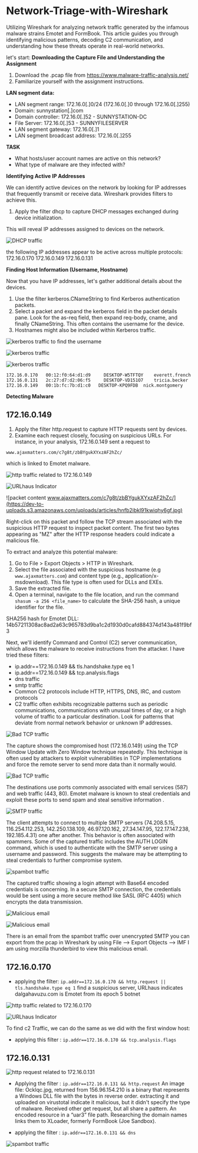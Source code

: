 # Network-Triage-with-Wireshark

Utilizing Wireshark for analyzing network traffic generated by the infamous malware strains Emotet and FormBook. This article guides you through identifying malicious patterns, decoding C2 communication, and understanding how these threats operate in real-world networks.

let's start:
**Downloading the Capture File and Understanding the Assignment**

1. Download the .pcap file from https://www.malware-traffic-analysis.net/ 
2. Familiarize yourself with the assignment instructions.

**LAN segment data:**
- LAN segment range:  172.16.0[.]0/24 (172.16.0[.]0 through 172.16.0[.]255)
- Domain:  sunnystation[.]com
- Domain controller:  172.16.0[.]52 - SUNNYSTATION-DC
- File Server:  172.16.0[.]53 - SUNNYFILESERVER
- LAN segment gateway:  172.16.0[.]1
- LAN segment broadcast address:  172.16.0[.]255

**TASK**
- What hosts/user account names are active on this network?
- What type of malware are they infected with?

**Identifying Active IP Addresses**

We can identify active devices on the network by looking for IP addresses that frequently transmit or receive data. Wireshark provides filters to achieve this.

1. Apply the filter dhcp to capture DHCP messages exchanged during device initialization.

This will reveal IP addresses assigned to devices on the network.

![DHCP traffic](https://dev-to-uploads.s3.amazonaws.com/uploads/articles/11qivi5ic0ieqrpmx2h8.jpg)

the following IP addresses appear to be active across multiple protocols:
172.16.0.170
172.16.0.149
172.16.0.131

**Finding Host Information (Username, Hostname)**

Now that you have IP addresses, let's gather additional details about the devices.
1. Use the filter kerberos.CNameString to find Kerberos authentication packets.
2. Select a packet and expand the kerberos field in the packet details pane. Look for the as-req field, then expand req-body, cname, and finally CNameString. This often contains the username for the device.
3. Hostnames might also be included within Kerberos traffic.


![kerberos traffic to find the username](https://dev-to-uploads.s3.amazonaws.com/uploads/articles/b71q01fx2dl6o8uionm8.jpg)

![kerberos traffic](https://dev-to-uploads.s3.amazonaws.com/uploads/articles/bm1w949mwzv3oo17iznz.jpg)

![kerberos traffic](https://dev-to-uploads.s3.amazonaws.com/uploads/articles/qovuaz6vh5funizxwdsh.jpg)

```
172.16.0.170   00:12:f0:64:d1:d9	 DESKTOP-W5TFTQY	everett.french
172.16.0.131   2c:27:d7:d2:06:f5	 DESKTOP-VD151O7	tricia.becker
172.16.0.149   00:1b:fc:7b:d1:c0   DESKTOP-KPQ9FDB	nick.montgomery

```
**Detecting Malware**

## 172.16.0.149

1. Apply the filter http.request to capture HTTP requests sent by devices.
2. Examine each request closely, focusing on suspicious URLs. For instance, in your analysis, 172.16.0.149 sent a request to 

```
www.ajaxmatters.com/c7g8t/zbBYgukXYxzAF2hZc/
```
  which is linked to Emotet malware.

![http traffic related to 172.16.0.149](https://dev-to-uploads.s3.amazonaws.com/uploads/articles/hbcr21xwrnip634qsv1d.jpg)

![URLhaus Indicator](https://dev-to-uploads.s3.amazonaws.com/uploads/articles/vgrvwuhd1cif5st4ry7d.jpg)

![packet content www.ajaxmatters.com/c7g8t/zbBYgukXYxzAF2hZc/](https://dev-to-uploads.s3.amazonaws.com/uploads/articles/hnfb2ibkl91kwiqhy6gf.jpg)

Right-click on this packet and follow the TCP stream associated with the suspicious HTTP request to inspect packet content. The first two bytes appearing as "MZ" after the HTTP response headers could indicate a malicious file.

To extract and analyze this potential malware:
1. Go to File > Export Objects > HTTP in Wireshark.
2. Select the file associated with the suspicious hostname (e.g `www.ajaxmatters.com`) and content type (e.g., application/x-msdownload). This file type is often used for DLLs and EXEs.
3. Save the extracted file.
4. Open a terminal, navigate to the file location, and run the command `shasum -a 256 <file_name>` to calculate the SHA-256 hash, a unique identifier for the file.

SHA256 hash for Emotet DLL: 14b57211308ac8ad2a63c965783d9ba1c2d1930d0cafd884374d143a481f9bf3

Next, we'll identify Command and Control (C2) server communication, which allows the malware to receive instructions from the attacker. I have tried these filters:
- ip.addr==172.16.0.149 && tls.handshake.type eq 1
- ip.addr==172.16.0.149 && tcp.analysis.flags
- dns traffic
- smtp traffic
- Common C2 protocols include HTTP, HTTPS, DNS, IRC, and custom protocols
- C2 traffic often exhibits recognizable patterns such as periodic communications, communications with unusual times of day, or a high volume of traffic to a particular destination. Look for patterns that deviate from normal network behavior or unknown IP addresses.

![Bad TCP traffic](https://dev-to-uploads.s3.amazonaws.com/uploads/articles/u1z95hq3awguws825f6s.jpg)

The capture shows the compromised host (172.16.0.149) using the TCP Window Update with Zero Window technique repeatedly. This technique is often used by attackers to exploit vulnerabilities in TCP implementations and force the remote server to send more data than it normally would.

![Bad TCP traffic](https://dev-to-uploads.s3.amazonaws.com/uploads/articles/abvqmpqfa8e7h78pkn1k.jpg)

The destinations use ports commonly associated with email services (587) and web traffic (443, 80). Emotet malware is known to steal credentials and exploit these ports to send spam and steal sensitive information .

![SMTP traffic](https://dev-to-uploads.s3.amazonaws.com/uploads/articles/smvfga2nyltfdjivt4ec.jpg)

The client attempts to connect to multiple SMTP servers (74.208.5.15, 116.254.112.253, 142.250.138.109, 46.97.120.162, 27.34.147.95, 122.17.147.238, 192.185.4.31) one after another. This behavior is often associated with spammers. Some of the captured traffic includes the AUTH LOGIN command, which is used to authenticate with the SMTP server using a username and password. This suggests the malware may be attempting to steal credentials to further compromise system.

![spambot traffic](https://dev-to-uploads.s3.amazonaws.com/uploads/articles/mahy0exx515g5lxoz3xp.jpg)

The captured traffic showing a login attempt with Base64 encoded credentials is concerning.  In a secure SMTP connection, the credentials would be sent using a more secure method like SASL (RFC 4405) which encrypts the data transmission.

![Malicious email](https://dev-to-uploads.s3.amazonaws.com/uploads/articles/bsf3nmjpim5tpqn0p3vm.jpg)

![Malicious email](https://dev-to-uploads.s3.amazonaws.com/uploads/articles/6il8qasf62l64ubp8n3v.jpg)

There is an email from the spambot traffic over unencrypted SMTP you can export from the pcap in Wireshark by using File --> Export Objects --> IMF
I am using morzilla thunderbird to view this malicious email.

## 172.16.0.170

- applying the filter: `ip.addr==172.16.0.170 && http.request || tls.handshake.type eq 1`
find a suspicious server, URLhaus indicates dalgahavuzu.com is Emotet from its epoch 5 botnet

![http traffic related to 172.16.0.170](https://dev-to-uploads.s3.amazonaws.com/uploads/articles/u7gbsdu9hylhjnjc7nw1.jpg)

![URLhaus Indicator](https://dev-to-uploads.s3.amazonaws.com/uploads/articles/izbawf39b1xmaftm1obc.jpg)

To find c2 Traffic, we can do the same as we did with the first window host:
- applying this filter : `ip.addr==172.16.0.170 && tcp.analysis.flags`

## 172.16.0.131

![http request related to 172.16.0.131](https://dev-to-uploads.s3.amazonaws.com/uploads/articles/z5z2xqgm72m57f99srot.jpg)

- Applying the filter : `ip.addr==172.16.0.131 && http.request` 
An image file: Ocklqc.jpg,  returned from 156.96.154.210 is a binary that represents a Windows DLL file with the bytes in reverse order. extracting it and uploaded on virustotal indicate it malicious, but it didn't specify the type of malware. Received other get request, but all share a pattern. An encoded resource in a “uar3” file path. Researching the domain names links them to XLoader, formerly FormBook (Joe Sandbox). 

- applying the filter : `ip.addr==172.16.0.131 && dns`

![spambot traffic](https://dev-to-uploads.s3.amazonaws.com/uploads/articles/u9nwf1g245hise78ne7c.jpg)

